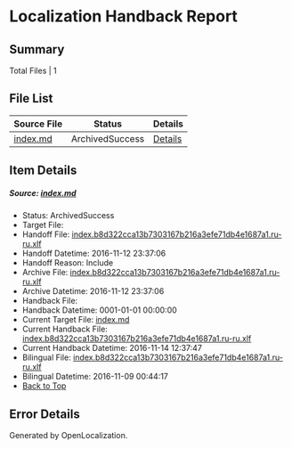 # <a name='report-top'></a> Localization Handback Report

## Summary
 Total Files | 1

## File List
 Source File | Status | Details 
 ----------- | ------ | ------- 
 [index.md](https://github.com/dotnet/docs/blob/edc4d3d1de452f4acf3eeae2bcc618311351cae0/index.md) | ArchivedSuccess | [Details](#a0b4e21367244d0c72e05499c62e354fce9179e7517)

## Item Details
##### <a name='a0b4e21367244d0c72e05499c62e354fce9179e7517'></a> Source: [index.md](https://github.com/dotnet/docs/blob/edc4d3d1de452f4acf3eeae2bcc618311351cae0/index.md)
* Status: ArchivedSuccess
* Target File: 
* Handoff File: [index.b8d322cca13b7303167b216a3efe71db4e1687a1.ru-ru.xlf](https://github.com/dotnet/docs.handoff/blob/804e51f5f563d646d0811da5705ec85b3500dace/ol-handoff/dotnet/docs.ru-ru/master/ht-p1/index.b8d322cca13b7303167b216a3efe71db4e1687a1.ru-ru.xlf)
* Handoff Datetime: 2016-11-12 23:37:06
* Handoff Reason: Include
* Archive File: [index.b8d322cca13b7303167b216a3efe71db4e1687a1.ru-ru.xlf](https://github.com/dotnet/docs.handoff/blob/a42c797be427ce89511545ad4821f00f2144b1de/ol-archive/dotnet/docs.ru-ru/master/ht-p1/index.b8d322cca13b7303167b216a3efe71db4e1687a1.ru-ru.xlf)
* Archive Datetime: 2016-11-12 23:37:06
* Handback File: 
* Handback Datetime: 0001-01-01 00:00:00
* Current Target File: [index.md](https://github.com/dotnet/docs.ru-ru/blob/6b598fa92b2473bbb8f015627179f3d29b9e719c/index.md)
* Current Handback File: [index.b8d322cca13b7303167b216a3efe71db4e1687a1.ru-ru.xlf](https://github.com/dotnet/docs.handback/blob/de897c65ecbaa0cf10b792503b9e0d8682699184/ol-handback/dotnet/docs.ru-ru/master/ht-p1/index.b8d322cca13b7303167b216a3efe71db4e1687a1.ru-ru.xlf)
* Current Handback Datetime: 2016-11-14 12:37:47
* Bilingual File: [index.b8d322cca13b7303167b216a3efe71db4e1687a1.ru-ru.xlf](https://github.com/dotnet/docs.handback/blob/f4de4142b5176570ff59f590f76a9dfb848938b5/ol-handback/dotnet/docs.ru-ru/master/ht-p1/index.b8d322cca13b7303167b216a3efe71db4e1687a1.ru-ru.xlf)
* Bilingual Datetime: 2016-11-09 00:44:17
* [Back to Top](#report-top)


## Error Details

Generated by OpenLocalization.
